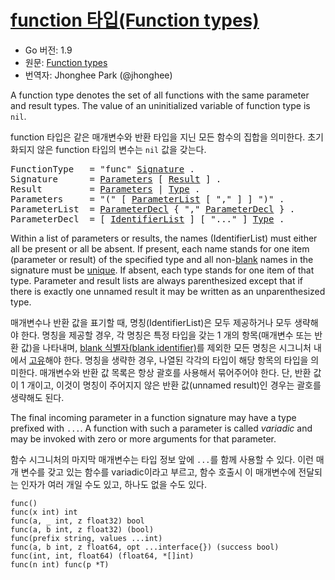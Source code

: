 # [function 타입(Function types)](#function-types)

* Go 버전: 1.9
* 원문: [Function types](https://golang.org/ref/spec#Function_types)
* 번역자: Jhonghee Park (@jhonghee)

A function type denotes the set of all functions with the same parameter and result types. The value of an uninitialized variable of function type is `nil`.

function 타입은 같은 매개변수와 반환 타입을 지닌 모든 함수의 집합을 의미한다. 초기화되지 않은 function 타입의 변수는 `nil` 값을 갖는다.

<pre>
<a id="FunctionType">FunctionType</a>   = "func" <a href="#Signature">Signature</a> .
<a id="Signature">Signature</a>      = <a href="#Parameters">Parameters</a> [ <a href="#Result">Result</a> ] .
<a id="Result">Result</a>         = <a href="#Parameters">Parameters</a> | <a href="/Types/#Type">Type</a> .
<a id="Parameters">Parameters</a>     = "(" [ <a href="#ParameterList">ParameterList</a> [ "," ] ] ")" .
<a id="ParameterList">ParameterList</a>  = <a href="#ParameterDecl">ParameterDecl</a> { "," <a href="#ParameterDecl">ParameterDecl</a> } .
<a id="ParameterDecl">ParameterDecl</a>  = [ <a href="/Declarations%20and%20scope/constant_declarations.html#IdentifierList">IdentifierList</a> ] [ "..." ] <a href="/Types/#Type">Type</a> .
</pre>

Within a list of parameters or results, the names (IdentifierList) must either all be present or all be absent. If present, each name stands for one item (parameter or result) of the specified type and all non-[blank](/Declarations%20and%20scope/blank_identifier.html) names in the signature must be [unique](/Declarations%20and%20scope/uniqueness_of_identifiers.html). If absent, each type stands for one item of that type. Parameter and result lists are always parenthesized except that if there is exactly one unnamed result it may be written as an unparenthesized type.

매개변수나 반환 값을 표기할 때, 명칭(IdentifierList)은 모두 제공하거나 모두 생략해야 한다. 명칭을 제공할 경우, 각 명칭은 특정 타입을 갖는 1 개의 항목(매개변수 또는 반환 값)을 나타내며, [blank 식별자(blank identifier)](/Declarations%20and%20scope/blank_identifier.html)를 제외한 모든 명칭은 시그니처 내에서 [고유](/Declarations%20and%20scope/uniqueness_of_identifiers.html)해야 한다. 명칭을 생략한 경우, 나열된 각각의 타입이 해당 항목의 타입을 의미한다. 매개변수와 반환 값 목록은 항상 괄호를 사용해서 묶어주어야 한다. 단, 반환 값이 1 개이고, 이것이 명칭이 주어지지 않은 반환 값(unnamed result)인 경우는 괄호를 생략해도 된다.

The final incoming parameter in a function signature may have a type prefixed with `...`. A function with such a parameter is called *variadic* and may be invoked with zero or more arguments for that parameter.

함수 시그니처의 마지막 매개변수는 타입 정보 앞에 `...`를 함께 사용할 수 있다. 이런 매개 변수를 갖고 있는 함수를 variadic이라고 부르고, 함수 호출시 이 매개변수에 전달되는 인자가 여러 개일 수도 있고, 하나도 없을 수도 있다.

```
func()
func(x int) int
func(a, _ int, z float32) bool
func(a, b int, z float32) (bool)
func(prefix string, values ...int)
func(a, b int, z float64, opt ...interface{}) (success bool)
func(int, int, float64) (float64, *[]int)
func(n int) func(p *T)
```